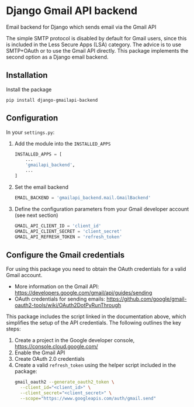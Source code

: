 # Django Gmail API backend

Email backend for Django which sends email via the Gmail API


The simple SMTP protocol is disabled by default for Gmail users, since this
is included in the Less Secure Apps (LSA) category.
The advice is to use SMTP+OAuth or to use the Gmail API directly.
This package implements the second option as a Django email backend.


## Installation

Install the package

```
pip install django-gmailapi-backend
```

## Configuration

In your `settings.py`:

1. Add the module into the `INSTALLED_APPS`
    ```py
    INSTALLED_APPS = [
        ...
        'gmailapi_backend',
        ...
    ]
    ```

2. Set the email backend
    ```py
    EMAIL_BACKEND = 'gmailapi_backend.mail.GmailBackend'
    ```

3. Define the configuration parameters from your Gmail developer account (see next section)
    ```py
    GMAIL_API_CLIENT_ID = 'client_id'
    GMAIL_API_CLIENT_SECRET = 'client_secret'
    GMAIL_API_REFRESH_TOKEN = 'refresh_token'
    ```

## Configure the Gmail credentials

For using this package you need to obtain the OAuth credentials for a valid Gmail account.

- More information on the Gmail API: https://developers.google.com/gmail/api/guides/sending
- OAuth credentials for sending emails: https://github.com/google/gmail-oauth2-tools/wiki/OAuth2DotPyRunThrough

This package includes the script linked in the documentation above, which simplifies
the setup of the API credentials. The following outlines the key steps:

1. Create a project in the Google developer console, https://console.cloud.google.com/
2. Enable the Gmail API
3. Create OAuth 2.0 credentials
4. Create a valid `refresh_token` using the helper script included in the package:
    ```sh
    gmail_oauth2 --generate_oauth2_token \
      --client_id="<client_id>" \
      --client_secret="<client_secret>" \
      --scope="https://www.googleapis.com/auth/gmail.send"
    ```

